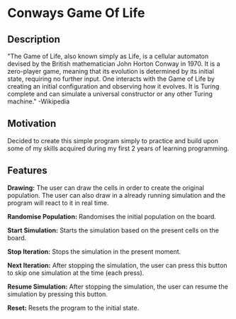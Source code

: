 # Conways Game Of Life

## Description

"The Game of Life, also known simply as Life, is a cellular automaton devised by the British mathematician John Horton Conway in 1970. It is a zero-player game, meaning that its evolution is determined by its initial state, requiring no further input. One interacts with the Game of Life by creating an initial configuration and observing how it evolves. It is Turing complete and can simulate a universal constructor or any other Turing machine." -Wikipedia


## Motivation

Decided to create this simple program simply to practice and build upon some of my skills acquired during my first 2 years of learning programming.


## Features

**Drawing:** The user can draw the cells in order to create the original population. The user can also draw in a already running simulation and the program will react to it in real time.

**Randomise Population:** Randomises the initial population on the board.

**Start Simulation:** Starts the simulation based on the present cells on the board.

**Stop Iteration:** Stops the simulation in the present moment.

**Next Iteration:** After stopping the simulation, the user can press this button to skip one simulation at the time (each press).

**Resume Simulation:** After stopping the simulation, the user can resume the simulation by pressing this button.

**Reset:** Resets the program to the initial state. 
